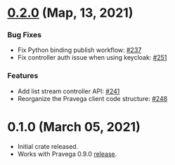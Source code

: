 # [0.2.0](https://github.com/pravega/pravega-client-rust/compare/v0.1.0...v0.2.0) (Map, 13, 2021)
### Bug Fixes
* Fix Python binding publish workflow: [#237](https://github.com/pravega/pravega-client-rust/pull/237)
* Fix controller auth issue when using keycloak: [#251](https://github.com/pravega/pravega-client-rust/pull/251)
### Features
* Add list stream controller API: [#241](https://github.com/pravega/pravega-client-rust/pull/242)
* Reorganize the Pravega client code structure: [#248](https://github.com/pravega/pravega-client-rust/pull/248)

# 0.1.0 (March 05, 2021)
* Initial crate released.
* Works with Pravega 0.9.0 [release](https://github.com/pravega/pravega/releases/tag/v0.9.0).